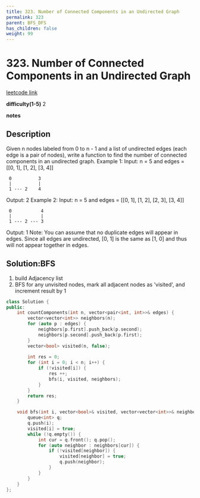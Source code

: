 ```yaml
---
title: 323. Number of Connected Components in an Undirected Graph
permalink: 323
parent: BFS_DFS
has_children: false
weight: 99
---
```

# 323. Number of Connected Components in an Undirected Graph
[leetcode link]()

**difficulty(1-5)** 
2

**notes**   


## Description
Given n nodes labeled from 0 to n - 1 and a list of undirected edges (each edge is a pair of nodes), write a function to find the number of connected components in an undirected graph.
Example 1:
Input: n = 5 and edges = [[0, 1], [1, 2], [3, 4]]

     0          3
     |          |
     1 --- 2    4 

Output: 2
Example 2:
Input: n = 5 and edges = [[0, 1], [1, 2], [2, 3], [3, 4]]

     0           4
     |           |
     1 --- 2 --- 3

Output:  1
Note:
You can assume that no duplicate edges will appear in edges. Since all edges are undirected, [0, 1] is the same as [1, 0] and thus will not appear together in edges.


## Solution:BFS

1. build Adjacency list
2. BFS for any unvisited nodes, mark all adjacent nodes as 'visited', and increment result by 1

```c++
class Solution {
public:
    int countComponents(int n, vector<pair<int, int>>& edges) {
        vector<vector<int>> neighbors(n);
        for (auto p : edges) {
            neighbors[p.first].push_back(p.second);
            neighbors[p.second].push_back(p.first);
        }
        vector<bool> visited(n, false);
        
        int res = 0;
        for (int i = 0; i < n; i++) {
            if (!visited[i]) {
                res ++;
                bfs(i, visited, neighbors);
            }
        }
        return res;
    }

    void bfs(int i, vector<bool>& visited, vector<vector<int>>& neighbors) {
        queue<int> q;
        q.push(i);
        visited[i] = true;
        while (!q.empty()) {
            int cur = q.front(); q.pop();
            for (auto neighbor : neighbors[cur]) {
                if (!visited[neighbor]) {
                    visited[neighbor] = true;
                    q.push(neighbor);
                }
            }
        }
    }
};
```

<!-- 
Default label
{: .label }

Blue label
{: .label .label-blue }

Stable
{: .label .label-green }

New release
{: .label .label-purple }

Coming soon
{: .label .label-yellow }

Deprecated
{: .label .label-red } -->
